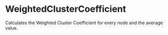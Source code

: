 WeightedClusterCoefficient
==========================

Calculates the Weighted Cluster Coefficient for every node and the average value.